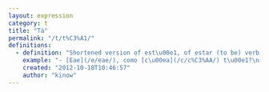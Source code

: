 ```yaml
---
layout: expression
category: t
title: "Tá"
permalink: "/t/t%C3%A1/"
definitions:
  - definition: "Shortened version of est\u00e1, of estar (to be) verb."
    example: "- [Eae](/e/eae/), como [c\u00ea](/c/c%C3%AA/) t\u00e1?\n- T\u00f4 bem, melhorando j\u00e1, [valeu](/v/valeu/)."
    created: "2012-10-10T10:46:57"
    author: "kinow"
---
```

